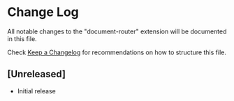 # Change Log

All notable changes to the "document-router" extension will be documented in this file.

Check [Keep a Changelog](http://keepachangelog.com/) for recommendations on how to structure this file.

## [Unreleased]

- Initial release